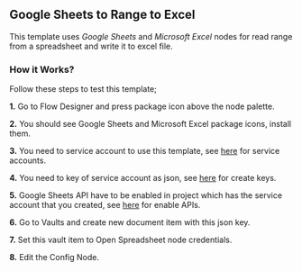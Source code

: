 ## Google Sheets to Range to Excel

This template uses *Google Sheets* and *Microsoft Excel* nodes for read range from a spreadsheet and write it to excel file. 

### How it Works?

Follow these steps to test this template;

**1.** Go to Flow Designer and press package icon above the node palette.

**2.** You should see Google Sheets and Microsoft Excel package icons, install them.

**3.** You need to service account to use this template, see [here](https://cloud.google.com/iam/docs/creating-managing-service-accounts) for service accounts.

**4.** You need to key of service account as json, see [here](https://cloud.google.com/iam/docs/creating-managing-service-account-keys#iam-service-account-keys-create-console) for create keys.

**5.** Google Sheets API have to be enabled in project which has the service account that you created, see [here](https://support.google.com/googleapi/answer/6158841?hl=en) for enable APIs.

**6.** Go to Vaults and create new document item with this json key.

**7.** Set this vault item to Open Spreadsheet node credentials.

**8.** Edit the Config Node.
